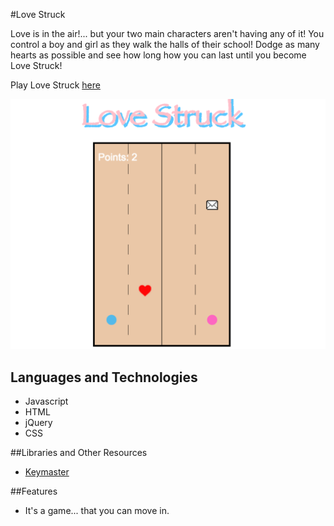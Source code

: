 #Love Struck

Love is in the air!... but your two main characters aren't having any of it! You control a boy and girl as they walk the halls of their school! Dodge as many hearts as possible and see how long how you can last until you become Love Struck!

Play Love Struck [here][LoveStruck]

[![Image of LoveStruck](images/Screenshot.png)][LoveStruck]

[LoveStruck]: http://cdeborja.github.io/LoveStruck/game.html

## Languages and Technologies
* Javascript
* HTML
* jQuery
* CSS

##Libraries and Other Resources
* [Keymaster](https://github.com/madrobby/keymaster)

##Features
* It's a game... that you can move in.
